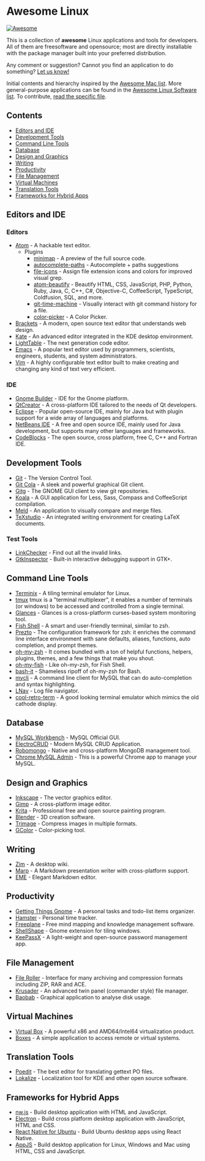 # Awesome Linux

[![Awesome](https://cdn.rawgit.com/sindresorhus/awesome/d7305f38d29fed78fa85652e3a63e154dd8e8829/media/badge.svg)](https://github.com/sindresorhus/awesome)

This is a collection of **awesome** Linux applications and tools for developers. All of them are freesoftware and opensource; most are directly installable with the package manager built into your preferred distribution.

Any comment or suggestion? Cannot you find an application to do something? [Let us know!](https://github.com/madbob/awesome-linux/issues)

Initial contents and hierarchy inspired by the [Awesome Mac list](https://github.com/jaywcjlove/awesome-mac/). More general-purpose applications can be found in the [Awesome Linux Software list](https://github.com/VoLuong/Awesome-Linux-Software). To contribute, [read the specific file](CONTRIBUTING.md).

## Contents

- [Editors and IDE](#editors-and-ide)
- [Development Tools](#development-tools)
- [Command Line Tools](#command-line-tools)
- [Database](#database)
- [Design and Graphics](#design-and-graphics)
- [Writing](#writing)
- [Productivity](#productivity)
- [File Management](#file-management)
- [Virtual Machines](#virtual-machines)
- [Translation Tools](#translation-tools)
- [Frameworks for Hybrid Apps](#hybrid-apps)

## Editors and IDE

### Editors

* [Atom](https://atom.io) - A hackable text editor.
    * Plugins
        * [minimap](https://atom.io/packages/minimap) - A preview of the full source code.
        * [autocomplete-paths](https://atom.io/packages/autocomplete-paths) - Autocomplete + paths suggestions
        * [file-icons](https://atom.io/packages/file-icons) - Assign file extension icons and colors for improved visual grep.
        * [atom-beautify](https://atom.io/packages/atom-beautify) - Beautify HTML, CSS, JavaScript, PHP, Python, Ruby, Java, C, C++, C#, Objective-C, CoffeeScript, TypeScript, Coldfusion, SQL, and more.
        * [git-time-machine](https://github.com/littlebee/git-time-machine) - Visually interact with git command history for a file.
        * [color-picker](https://atom.io/packages/color-picker) - A Color Picker.
* [Brackets](http://brackets.io) - A modern, open source text editor that understands web design.
* [Kate](https://kate-editor.org/) - An advanced editor integrated in the KDE desktop environment.
* [LightTable](https://www.lighttable.com) - The next generation code editor.
* [Emacs](https://www.emacswiki.org/emacs/EmacsForMacOS) - A popular text editor used by programmers, scientists, engineers, students, and system administrators.
* [Vim](http://www.vim.org/) - A highly configurable text editor built to make creating and changing any kind of text very efficient.

### IDE

* [Gnome Builder](https://wiki.gnome.org/Apps/Builder) - IDE for the Gnome platform.
* [QtCreator](https://wiki.qt.io/Qt_Creator) - A cross-platform IDE tailored to the needs of Qt developers.
* [Eclipse](https://www.eclipse.org) - Popular open-source IDE, mainly for Java but with plugin support for a wide array of languages and platforms.
* [NetBeans IDE](https://netbeans.org/) - A free and open source IDE, mainly used for Java development, but supports many other languages and frameworks.
* [CodeBlocks](http://codeblocks.org/) - The open source, cross platform, free C, C++ and Fortran IDE.

## Development Tools

* [Git](https://git-scm.com/) - The Version Control Tool.
* [Git Cola](https://git-cola.github.io/) - A sleek and powerful graphical Git client.
* [Gitg](https://wiki.gnome.org/Apps/Gitg/) - The GNOME GUI client to view git repositories.
* [Koala](http://koala-app.com) - A GUI application for Less, Sass, Compass and CoffeeScript compilation.
* [Meld](http://meldmerge.org/) - An application to visually compare and merge files.
* [TeXstudio](http://www.texstudio.org) - An integrated writing environment for creating LaTeX documents.

### Test Tools

* [LinkChecker](https://wummel.github.io/linkchecker/) - Find out all the invalid links.
* [GtkInspector](https://wiki.gnome.org/Projects/GTK%2B/Inspector) - Built-in interactive debugging support in GTK+.

## Command Line Tools

* [Terminix](https://github.com/gnunn1/terminix/) - A tiling terminal emulator for Linux.
* [tmux](https://github.com/tmux/tmux) tmux is a "terminal multiplexer", it enables a number of terminals (or windows) to be accessed and controlled from a single terminal.
* [Glances](https://github.com/nicolargo/glances) - Glances is a cross-platform curses-based system monitoring tool.
* [Fish Shell](https://fishshell.com/) - A smart and user-friendly terminal, similar to zsh.
* [Prezto](https://github.com/sorin-ionescu/prezto) - The configuration framework for zsh: it enriches the command line interface environment with sane defaults, aliases, functions, auto completion, and prompt themes.
* [oh-my-zsh](http://ohmyz.sh) - It comes bundled with a ton of helpful functions, helpers, plugins, themes, and a few things that make you shout.
* [oh-my-fish](https://github.com/oh-my-fish/oh-my-fish) - Like oh-my-zsh, for Fish Shell.
* [bash-it](https://github.com/Bash-it/bash-it) - Shameless ripoff of oh-my-zsh for Bash.
* [mycli](https://github.com/dbcli/mycli) - A command line client for MySQL that can do auto-completion and syntax highlighting.
* [LNav](http://lnav.org) - Log file navigator.
* [cool-retro-term](https://github.com/Swordfish90/cool-retro-term) - A good looking terminal emulator which mimics the old cathode display.

## Database

* [MySQL Workbench](http://dev.mysql.com/downloads/workbench/) - MySQL Official GUI.
* [ElectroCRUD](http://garrylachman.github.io/ElectroCRUD/) - Modern MySQL CRUD Application.
* [Robomongo](https://robomongo.org/) - Native and cross-platform MongoDB management tool.
* [Chrome MySQL Admin](https://www.eisbahn.jp/chrome_mysql_admin) - This is a powerful Chrome app to manage your MySQL.

## Design and Graphics

* [Inkscape](https://inkscape.org/) - The vector graphics editor.
* [Gimp](https://www.gimp.org/) - A cross-platform image editor.
* [Krita](https://krita.org/) - Professional free and open source painting program.
* [Blender](https://www.blender.org/) - 3D creation software.
* [Trimage](https://trimage.org/) - Compress images in multiple formats.
* [GColor](http://gcolor2.sourceforge.net/) - Color-picking tool.

## Writing

* [Zim](http://zim-wiki.org/) - A desktop wiki.
* [Marp](https://yhatt.github.io/marp/) - A Markdown presentation writer with cross-platform support.
* [EME](https://eme.moe/) - Elegant Markdown editor.

## Productivity

* [Getting Things Gnome](http://gtgnome.net/) - A personal tasks and todo-list items organizer.
* [Hamster](http://projecthamster.org/) - Personal time tracker.
* [Freeplane](http://freeplane.sourceforge.net/) - Free mind mapping and knowledge management software.
* [ShellShape](http://gfxmonk.net/shellshape/) - Gnome extension for tiling windows.
* [KeePassX](https://www.keepassx.org) - A light-weight and open-source password management app.

## File Management

* [File Roller](http://fileroller.sourceforge.net/) - Interface for many archiving and compression formats including ZIP, RAR and ACE.
* [Krusader](https://userbase.kde.org/Krusader) - An advanced twin panel (commander style) file manager.
* [Baobab](https://wiki.gnome.org/Apps/Baobab) - Graphical application to analyse disk usage.

## Virtual Machines

* [Virtual Box](http://www.virtualbox.org/) - A powerful x86 and AMD64/Intel64 virtualization product.
* [Boxes](https://wiki.gnome.org/Apps/Boxes) - A simple application to access remote or virtual systems.

## Translation Tools

* [Poedit](https://poedit.net/) - The best editor for translating gettext PO files.
* [Lokalize](https://userbase.kde.org/Lokalize) - Localization tool for KDE and other open source software.

## Frameworks for Hybrid Apps

* [nw.js](http://nwjs.io) - Build desktop application with HTML and JavaScript.
* [Electron](http://electron.atom.io) - Build cross platform desktop application with JavaScript, HTML and CSS.
* [React Native for Ubuntu](https://github.com/CanonicalLtd/react-native) - Build Ubuntu desktop apps using React Native.
* [AppJS](http://appjs.com/) - Build desktop application for Linux, Windows and Mac using HTML, CSS and JavaScript.

